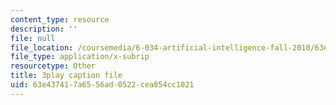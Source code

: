 ```yaml
---
content_type: resource
description: ''
file: null
file_location: /coursemedia/6-034-artificial-intelligence-fall-2010/63e437417a6556ad0522cea854cc1021_kHyNqSnzP8Y.srt
file_type: application/x-subrip
resourcetype: Other
title: 3play caption file
uid: 63e43741-7a65-56ad-0522-cea854cc1021
---
```

